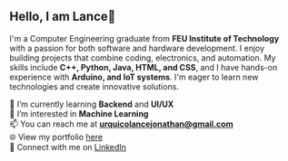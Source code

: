 ## Hello, I am Lance👋
I'm a Computer Engineering graduate from **FEU Institute of Technology** with a passion for both software and hardware development. I enjoy building projects that combine coding, electronics, and automation. My skills include **C++, Python, Java, HTML, and CSS**, and I have hands-on experience with **Arduino, and IoT systems**. I'm eager to learn new technologies and create innovative solutions.

🚀 I’m currently learning **Backend** and **UI/UX**  
👀 I’m interested in **Machine Learning**  
📫 You can reach me at **urquicolancejonathan@gmail.com**  
🌐 View my portfolio [here](https://ljurquico.vercel.app/)   
👥 Connect with me on [LinkedIn](https://www.linkedin.com/in/lanceurquico/) 
